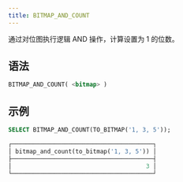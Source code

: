 ```yaml
---
title: BITMAP_AND_COUNT
---
```


通过对位图执行逻辑 AND 操作，计算设置为 1 的位数。

## 语法

```sql
BITMAP_AND_COUNT( <bitmap> )
```

## 示例

```sql
SELECT BITMAP_AND_COUNT(TO_BITMAP('1, 3, 5'));

┌────────────────────────────────────────┐
│ bitmap_and_count(to_bitmap('1, 3, 5')) │
├────────────────────────────────────────┤
│                                      3 │
└────────────────────────────────────────┘
```